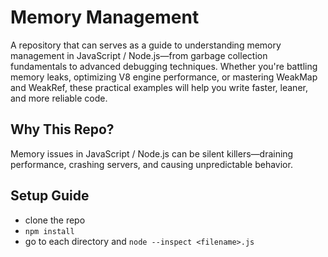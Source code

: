 # Memory Management

A repository that can serves as a guide to understanding memory management in JavaScript / Node.js—from garbage collection fundamentals to advanced debugging techniques. Whether you're battling memory leaks, optimizing V8 engine performance, or mastering WeakMap and WeakRef, these practical examples will help you write faster, leaner, and more reliable code.

## Why This Repo?

Memory issues in JavaScript / Node.js can be silent killers—draining performance, crashing servers, and causing unpredictable behavior.

## Setup Guide
- clone the repo
- `npm install`
- go to each directory and `node --inspect <filename>.js`